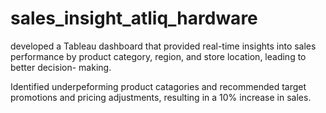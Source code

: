 # sales_insight_atliq_hardware
developed a Tableau dashboard that provided real-time insights into sales performance by product category, region, and store location, leading to better decision- making.

Identified underpeforming product catagories and recommended target promotions and pricing adjustments, resulting in a 10% increase in sales.
